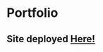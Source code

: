 # Portfolio

## Site deployed <a href="https://chris-gallegos.github.io/portfolio/" target="_blank">Here!</a>
